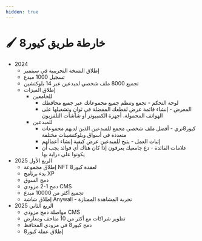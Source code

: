 ```yaml
---
hidden: true
---
```


# 🖌️ خارطة طريق كيور8

* 2024
  * إطلاق النسخة التجريبية في سبتمبر
  * تسجيل 1000 مبدع
  * تجميع 8000 ملف شخصي لمبدعين عبر 14 بلوكتشين
  * إطلاق الميزات
    * للجامعين
      * لوحة التحكم - تجمع وتنظم جميع مجموعاتك عبر جميع محافظك
      * المعرض - إنشاء قائمة عرض لقطعك المفضلة في ثوانٍ وتشغيلها على الهواتف المحمولة، أجهزة الكمبيوتر أو شاشات التلفزيون
    * للمبدعين
      * كيور8تري - أفضل ملف شخصي مجمع للمبدعين الذين لديهم مجموعات متعددة في أسواق وبلوكتشينات مختلفة
      * إثبات العمل - يتيح للمبدعين عرض كيفية إنشاء أعمالهم
      * علامات الفائدة - دع جامعيك يعرفون إذا كان هناك أي فوائد يجب أن يكونوا على دراية بها
* الربع الأول 2025
  * إطلاق مجموعة NFT لعقدة كيور8
  * بدء برنامج XP
  * دمج السوق
  * دمج 1-2 مزودي CMS
  * تجميع أكثر من 10000 مبدع
  * إطلاق شاشة Anywall - تجربة المشاهدة الممتازة
* الربع الثاني 2025
  * مواصلة دمج مزودي CMS
  * تطوير شراكات مع أكثر من 10 متاحف ومعارض
  * دمج كيور8 في مزودي المحافظ
  * إطلاق عملة كيور8